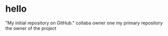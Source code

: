 # hello
 "My initial repository on GitHub."
collaba owner one
my primary repository
the owner of the project
